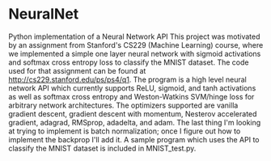 # NeuralNet
Python implementation of a Neural Network API
This project was motivated by an assignment from Stanford's CS229 (Machine Learning) course, where we implemented a simple one layer neural network with sigmoid activations and softmax cross entropy loss to classify the MNIST dataset. The code used for that assignment can be found at http://cs229.stanford.edu/ps/ps4/q1.
The program is a high level neural network API which currently supports ReLU, sigmoid, and tanh activations as well as softmax cross entropy and Weston-Watkins SVM/hinge loss for arbitrary network architectures. The optimizers supported are vanilla gradient descent, gradient descent with momentum, Nesterov accelerated gradient, adagrad, RMSprop, adadelta, and adam.
The last thing I'm looking at trying to implement is batch normalization; once I figure out how to implement the backprop I'll add it.
A sample program which uses the API to classify the MNIST dataset is included in MNIST_test.py.